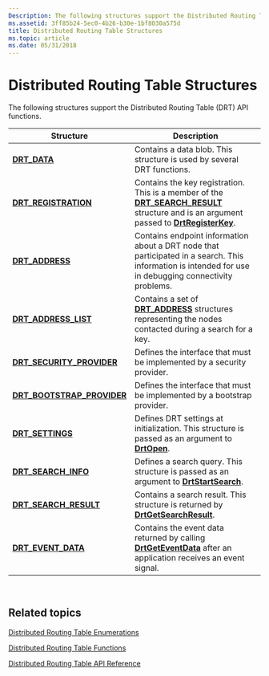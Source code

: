 ```yaml
---
Description: The following structures support the Distributed Routing Table (DRT) API functions.
ms.assetid: 3ff85b24-5ec0-4b26-b30e-1bf8030a575d
title: Distributed Routing Table Structures
ms.topic: article
ms.date: 05/31/2018
---
```


# Distributed Routing Table Structures

The following structures support the Distributed Routing Table (DRT) API functions.



| Structure                                                  | Description                                                                                                                                                                              |
|------------------------------------------------------------|------------------------------------------------------------------------------------------------------------------------------------------------------------------------------------------|
| [**DRT\_DATA**](/windows/desktop/api/drt/ns-drt-drt_data)                              | Contains a data blob. This structure is used by several DRT functions.                                                                                                                   |
| [**DRT\_REGISTRATION**](/windows/desktop/api/drt/ns-drt-drt_registration)              | Contains the key registration. This is a member of the [**DRT\_SEARCH\_RESULT**](/windows/desktop/api/drt/ns-drt-drt_search_result) structure and is an argument passed to [**DrtRegisterKey**](/windows/desktop/api/drt/nf-drt-drtregisterkey). |
| [**DRT\_ADDRESS**](/windows/desktop/api/drt/ns-drt-drt_address)                        | Contains endpoint information about a DRT node that participated in a search. This information is intended for use in debugging connectivity problems.                                   |
| [**DRT\_ADDRESS\_LIST**](/windows/desktop/api/drt/ns-drt-drt_address_list)             | Contains a set of [**DRT\_ADDRESS**](/windows/desktop/api/drt/ns-drt-drt_address) structures representing the nodes contacted during a search for a key.                                                             |
| [**DRT\_SECURITY\_PROVIDER**](/windows/desktop/api/Drt/ns-drt-drt_security_provider)   | Defines the interface that must be implemented by a security provider.                                                                                                                   |
| [**DRT\_BOOTSTRAP\_PROVIDER**](/windows/desktop/api/drt/ns-drt-drt_bootstrap_provider) | Defines the interface that must be implemented by a bootstrap provider.                                                                                                                  |
| [**DRT\_SETTINGS**](/windows/desktop/api/drt/ns-drt-drt_settings)                      | Defines DRT settings at initialization. This structure is passed as an argument to [**DrtOpen**](/windows/desktop/api/drt/nf-drt-drtopen).                                                                           |
| [**DRT\_SEARCH\_INFO**](/windows/desktop/api/drt/ns-drt-drt_search_info)               | Defines a search query. This structure is passed as an argument to [**DrtStartSearch**](/windows/desktop/api/drt/nf-drt-drtstartsearch).                                                                             |
| [**DRT\_SEARCH\_RESULT**](/windows/desktop/api/drt/ns-drt-drt_search_result)           | Contains a search result. This structure is returned by [**DrtGetSearchResult**](/windows/desktop/api/drt/nf-drt-drtgetsearchresult).                                                                                |
| [**DRT\_EVENT\_DATA**](/windows/desktop/api/drt/ns-drt-drt_event_data)                 | Contains the event data returned by calling [**DrtGetEventData**](/windows/desktop/api/drt/nf-drt-drtgeteventdata) after an application receives an event signal.                                                    |



 

## Related topics

<dl> <dt>

[Distributed Routing Table Enumerations](distributed-routing-table-enumerations.md)
</dt> <dt>

[Distributed Routing Table Functions](distributed-routing-table-functions.md)
</dt> <dt>

[Distributed Routing Table API Reference](distributed-routing-table-api-reference.md)
</dt> </dl>

 

 



